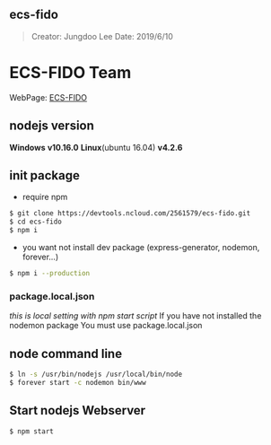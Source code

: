 ## ecs-fido
> Creator: Jungdoo Lee
> Date: 2019/6/10

# ECS-FIDO Team
WebPage: [ECS-FIDO](http://ecs-fido.com:3000)

## nodejs version
__Windows__ __v10.16.0__
__Linux__(ubuntu 16.04) __v4.2.6__

## __init package__
* require npm

```bash
$ git clone https://devtools.ncloud.com/2561579/ecs-fido.git	
$ cd ecs-fido
$ npm i
```
* you want not install dev package
(express-generator, nodemon, forever...)
```bash
$ npm i --production
```

### package.local.json
_this is local setting with npm start script_
If you have not installed the nodemon package
You must use package.local.json

## node command line
```bash
$ ln -s /usr/bin/nodejs /usr/local/bin/node
$ forever start -c nodemon bin/www
```

## __Start nodejs Webserver__

```bash
$ npm start
```